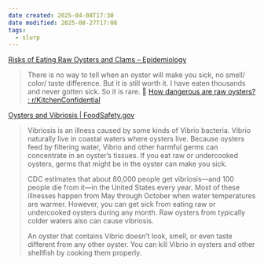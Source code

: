 ```yaml
---
date created: 2025-04-08T17:30
date modified: 2025-08-27T17:08
tags:
  - slurp
---
```


[Risks of Eating Raw Oysters and Clams – Epidemiology](https://www.vdh.virginia.gov/epidemiology/epidemiology-fact-sheets/risks-of-eating-raw-oysters-and-clams/)

> There is no way to tell when an oyster will make you sick, no smell/ color/ taste difference. But it is still worth it. I have eaten thousands and never gotten sick. So it is rare. 💬 [How dangerous are raw oysters? : r/KitchenConfidential](https://www.reddit.com/r/KitchenConfidential/comments/w6wv4y/comment/ihgj48a/?utm_source=share&utm_medium=web3x&utm_name=web3xcss&utm_term=1&utm_content=share_button)

[Oysters and Vibriosis | FoodSafety.gov](https://www.foodsafety.gov/blog/oysters-and-vibriosis)

> Vibriosis is an illness caused by some kinds of Vibrio bacteria. Vibrio naturally live in coastal waters where oysters live. Because oysters feed by filtering water, Vibrio and other harmful germs can concentrate in an oyster’s tissues. If you eat raw or undercooked oysters, germs that might be in the oyster can make you sick.
> 
> CDC estimates that about 80,000 people get vibriosis—and 100 people die from it—in the United States every year. Most of these illnesses happen from May through October when water temperatures are warmer. However, you can get sick from eating raw or undercooked oysters during any month. Raw oysters from typically colder waters also can cause vibriosis.
> 
> An oyster that contains Vibrio doesn’t look, smell, or even taste different from any other oyster. You can kill Vibrio in oysters and other shellfish by cooking them properly.

